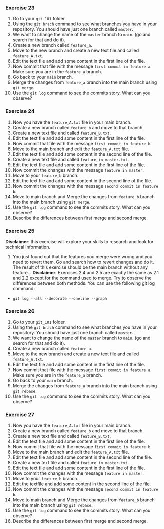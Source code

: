 ### Exercise 23
1. Go to your  `git_101` folder.
2. Using the `git brach` command to see what branches you have in your repository. You should have just one branch called `master`.
3. We want to change the name of the `master` branch to `main`.  (go and search for that and do it).
4. Create a new branch called `feature_a`.
5. Move to the new branch and create a new text file and called `feature_A.txt`.
6. Edit the text file and add some content in the first line of the file.
7. Now commit that file with the message `first commit in feature a`. Make sure you are in the `feature_a` branch.
8. Go back to your `main` branch.
9. Merge the changes from `feature_a` branch into the main branch using `git merge`.
10. Use the `git log` command to see the commits story. What can you observe?
 ### **Exercise 24**
 1.  Now you have the `feature_A.txt` file in your main branch.
 2. Create a new branch called `feature_b` and move to that branch.
 3. Create a new text file and called `feature_B.txt`.
 4. Edit the text file and add some content in the first line of the file.
 5. Now commit that file with the message `first commit in feature b`.
 6. Move to the main branch and edit the `feature_A.txt` file.
 7. Edit the text file and add some content in the second line of the file.
 8. Create a new text file and called `feature_in_master.txt`.
 9. Edit the text file and add some content in the first line of the file.
 10. Now commit the changes with the message `feature in master`.
 11. Move to your `feature_b` branch.
 12. Edit the text file and add some content in the second line of the file.
 13. Now commit the changes with the message `second commit in feature b`.
 14. Move to main branch and Merge the changes from `feature_b` branch into the main branch using `git merge`.
 15. Use the `git log` command to see the commits story. What can you observe?
 16.  Describe the differences between first merge and second merge.
 ### **Exercise 25**
 **Disclaimer**: this exercise will explore your skills to research and look for technical information.
 1. You just found out that the features you merge were wrong and you need to revert them. Go and search how to revert changes and do it. The result of this exercise should be the main branch without any feature.
 .
  **Disclaimer**: Exercises 2.4 and 2.5 are exactly the same as 2.1 and 2.2 except for the command used to merge. Try to observe the differences between both methods. You can use the following git log command:
- `git log --all --decorate --oneline --graph`
 ### Exercise 26
1. Go to your  `git_101` folder.
2. Using the `git brach` command to see what branches you have in your repository. You should have just one branch called `master`.
3. We want to change the name of the `master` branch to `main`.  (go and search for that and do it).
4. Create a new branch called `feature_a`.
5. Move to the new branch and create a new text file and called `feature_A.txt`.
6. Edit the text file and add some content in the first line of the file.
7. Now commit that file with the message `first commit in feature a`. Make sure you are in the `feature_a` branch.
8. Go back to your `main` branch.
9. Merge the changes from `feature_a` branch into the main branch using `git rebase`.
10. Use the `git log` command to see the commits story. What can you observe?
 ### **Exercise 27**
 1.  Now you have the `feature_A.txt` file in your main branch.
 2. Create a new branch called `feature_b` and move to that branch.
 3. Create a new text file and called `feature_B.txt`.
 4. Edit the text file and add some content in the first line of the file.
 5. Now commit that file with the message `first commit in feature b`.
 6. Move to the main branch and edit the `feature_A.txt` file.
 7. Edit the text file and add some content in the second line of the file.
 8. Create a new text file and called `feature_in_master.txt`.
 9. Edit the text file and add some content in the first line of the file.
 10. Now commit the changes with the message `feature in master`.
 11. Move to your `feature_b` branch.
 12. Edit the textfile and add some content in the second line of the file.
 13. Now commit the changes with the message `second commit in feature b`.
 14. Move to main branch and Merge the changes from `feature_b` branch into the main branch using `git rebase`.
 15. Use the `git log` command to see the commits story. What can you observe?
 16.  Describe the differences between first merge and second merge.
